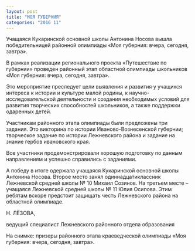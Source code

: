 ```yaml
---
layout: post
title: "МОЯ ГУБЕРНИЯ"
categories: "2016 11"
---
```


Учащаяся Кукаринской основной школы Антонина Носова вышла победительницей районной олимпиады «Моя губерния: вчера, сегодня, завтра».

В рамках реализации регионального проекта «Путешествие по губернии» проведен районный этап областной олимпиады школьников «Моя губерния: вчера, сегодня, завтра».

Это мероприятие преследует цели выявления и развития у учащихся интереса к истории и культуре малой родины, к научно-исследовательской деятельности и создания необходимых условий для развития творческих способностей школьников, а также поддержки одаренных детей.

Участникам районного этапа олимпиады были предложены три задания. Это викторина по истории Иваново-Вознесенской губернии; творческое задание по истории Лежневского района и задание на знание гербов ивановского края.

Все участники продемонстрировали хорошую подготовку по данным направлениям и успешно справились с заданиями.

А победу в итоге одержала учащаяся Кукаринской основной школы Антонина Носова. Второе место занял одиннадцатиклассник Лежневской средней школы № 10 Михаил Созинов. На третьем месте – учащаяся Лежневской средней школы № 11 Юлия Осипова. Этим ребятам вскоре предстоит защищать честь Лежневского района на областной олимпиаде.

Н. ЛЁЗОВА,

ведущий специалист  Лежневского районного отдела образования

На снимке: призеры районного этапа краеведческой олимпиады «Моя губерния: вчера, сегодня, завтра».


